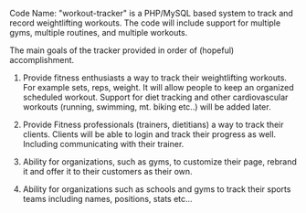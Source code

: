 Code Name: "workout-tracker" is a PHP/MySQL based system to track and record weightlifting workouts.  The code will include support for multiple gyms, multiple routines, and multiple workouts.

The main goals of the tracker provided in order of (hopeful) accomplishment.

1. Provide fitness enthusiasts a way to track their weightlifting workouts.  For example sets, reps, weight.  It will allow people to keep an organized scheduled workout.  Support for diet tracking and other cardiovascular workouts (running, swimming, mt. biking etc..) will be added later.

2. Provide Fitness professionals (trainers, dietitians) a way to track their clients.  Clients will be able to login and track their progress as well. Including communicating with  their trainer.

3. Ability for organizations, such as gyms, to customize their page, rebrand it and offer it to their customers as their own.

4. Ability for organizations such as schools and gyms to track their sports teams including names, positions, stats etc...
